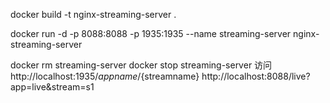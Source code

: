 
docker build -t nginx-streaming-server .


docker run -d -p 8088:8088 -p 1935:1935 --name streaming-server nginx-streaming-server


docker rm streaming-server
docker stop streaming-server
访问
http://localhost:1935/${appname}/${streamname}
http://localhost:8088/live?app=live&stream=s1